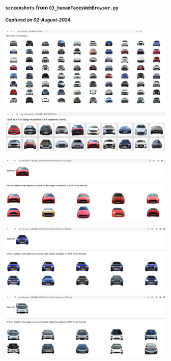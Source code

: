 ### ` screenshots ` from ` 03_humanFacesWebBrowser.py `

##### Captured on 02-August-2024

![20240724_05.jpg](https://github.com/sarma1807/Cassandra5_VectorSearch/blob/main/03_cars/screenshots/20240724_05.jpg) <br><br>
![20240724_06.jpg](https://github.com/sarma1807/Cassandra5_VectorSearch/blob/main/03_cars/screenshots/20240724_06.jpg) <br><br>
![20240724_07.jpg](https://github.com/sarma1807/Cassandra5_VectorSearch/blob/main/03_cars/screenshots/20240724_07.jpg) <br><br>
![20240724_08.jpg](https://github.com/sarma1807/Cassandra5_VectorSearch/blob/main/03_cars/screenshots/20240724_08.jpg) <br><br>
![20240724_09.jpg](https://github.com/sarma1807/Cassandra5_VectorSearch/blob/main/03_cars/screenshots/20240724_09.jpg) <br><br>

